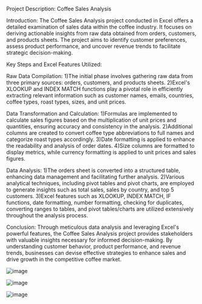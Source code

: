 Project Description: Coffee Sales Analysis

Introduction:
The Coffee Sales Analysis project conducted in Excel offers a detailed examination of sales data within the coffee industry. It focuses on deriving actionable insights from raw data obtained from orders, customers, and products sheets. The project aims to identify customer preferences, assess product performance, and uncover revenue trends to facilitate strategic decision-making.

Key Steps and Excel Features Utilized:

Raw Data Compilation:
1)The initial phase involves gathering raw data from three primary sources: orders, customers, and products sheets.
2)Excel's XLOOKUP and INDEX MATCH functions play a pivotal role in efficiently extracting relevant information such as customer names, emails, countries, coffee types, roast types, sizes, and unit prices.

Data Transformation and Calculation:
1)Formulas are implemented to calculate sales figures based on the multiplication of unit prices and quantities, ensuring accuracy and consistency in the analysis.
2)Additional columns are created to convert coffee type abbreviations to full names and categorize roast types accordingly.
3)Date formatting is applied to enhance the readability and analysis of order dates.
4)Size columns are formatted to display metrics, while currency formatting is applied to unit prices and sales figures.

Data Analysis:
1)The orders sheet is converted into a structured table, enhancing data management and facilitating further analysis.
2)Various analytical techniques, including pivot tables and pivot charts, are employed to generate insights such as total sales, sales by country, and top 5 customers.
3)Excel features such as XLOOKUP, INDEX MATCH, IF functions, date formatting, number formatting, checking for duplicates, converting ranges to tables, and pivot tables/charts are utilized extensively throughout the analysis process.

Conclusion:
Through meticulous data analysis and leveraging Excel's powerful features, the Coffee Sales Analysis project provides stakeholders with valuable insights necessary for informed decision-making. By understanding customer behavior, product performance, and revenue trends, businesses can devise effective strategies to enhance sales and drive growth in the competitive coffee market.

![image](https://github.com/SiddhantPrakashMore/Excel-Projects/assets/170393457/57cdc557-6ff9-4f82-b7fc-77a671ba6a7a)

![image](https://github.com/SiddhantPrakashMore/Excel-Projects/assets/170393457/502376a1-6fb8-4f0c-bdbd-e02141ab280d)

![image](https://github.com/SiddhantPrakashMore/Excel-Projects/assets/170393457/93cfdb01-ebc9-436c-8794-c45911299c4b)
